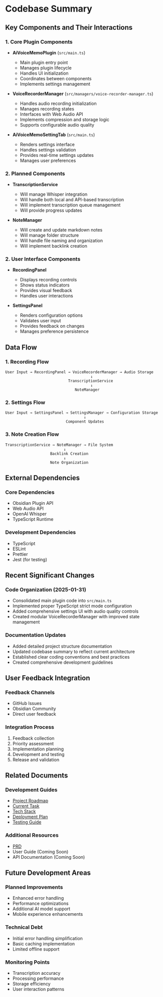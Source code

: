 # Codebase Summary

## Key Components and Their Interactions

### 1. Core Plugin Components
- **AiVoiceMemoPlugin** (`src/main.ts`)
  - Main plugin entry point
  - Manages plugin lifecycle
  - Handles UI initialization
  - Coordinates between components
  - Implements settings management

- **VoiceRecorderManager** (`src/managers/voice-recorder-manager.ts`)
  - Handles audio recording initialization
  - Manages recording states
  - Interfaces with Web Audio API
  - Implements compression and storage logic
  - Supports configurable audio quality

- **AiVoiceMemoSettingTab** (`src/main.ts`)
  - Renders settings interface
  - Handles settings validation
  - Provides real-time settings updates
  - Manages user preferences

### 2. Planned Components
- **TranscriptionService**
  - Will manage Whisper integration
  - Will handle both local and API-based transcription
  - Will implement transcription queue management
  - Will provide progress updates

- **NoteManager**
  - Will create and update markdown notes
  - Will manage folder structure
  - Will handle file naming and organization
  - Will implement backlink creation

### 2. User Interface Components
- **RecordingPanel**
  - Displays recording controls
  - Shows status indicators
  - Provides visual feedback
  - Handles user interactions

- **SettingsPanel**
  - Renders configuration options
  - Validates user input
  - Provides feedback on changes
  - Manages preference persistence

## Data Flow

### 1. Recording Flow
```
User Input → RecordingPanel → VoiceRecorderManager → Audio Storage
                                      ↓
                            TranscriptionService
                                      ↓
                               NoteManager
```

### 2. Settings Flow
```
User Input → SettingsPanel → SettingsManager → Configuration Storage
                                   ↓
                           Component Updates
```

### 3. Note Creation Flow
```
TranscriptionService → NoteManager → File System
                          ↓
                    Backlink Creation
                          ↓
                    Note Organization
```

## External Dependencies

### Core Dependencies
- Obsidian Plugin API
- Web Audio API
- OpenAI Whisper
- TypeScript Runtime

### Development Dependencies
- TypeScript
- ESLint
- Prettier
- Jest (for testing)

## Recent Significant Changes

### Code Organization (2025-01-31)
- Consolidated main plugin code into `src/main.ts`
- Implemented proper TypeScript strict mode configuration
- Added comprehensive settings UI with audio quality controls
- Created modular VoiceRecorderManager with improved state management

### Documentation Updates
- Added detailed project structure documentation
- Updated codebase summary to reflect current architecture
- Established clear coding conventions and best practices
- Created comprehensive development guidelines

## User Feedback Integration

### Feedback Channels
- GitHub Issues
- Obsidian Community
- Direct user feedback

### Integration Process
1. Feedback collection
2. Priority assessment
3. Implementation planning
4. Development and testing
5. Release and validation

## Related Documents

### Development Guides
- [Project Roadmap](projectRoadmap.md)
- [Current Task](currentTask.md)
- [Tech Stack](techStack.md)
- [Deployment Plan](deploymentPlan.md)
- [Testing Guide](testing.md)

### Additional Resources
- [PRD](prd.md)
- User Guide (Coming Soon)
- API Documentation (Coming Soon)

## Future Development Areas

### Planned Improvements
- Enhanced error handling
- Performance optimizations
- Additional AI model support
- Mobile experience enhancements

### Technical Debt
- Initial error handling simplification
- Basic caching implementation
- Limited offline support

### Monitoring Points
- Transcription accuracy
- Processing performance
- Storage efficiency
- User interaction patterns